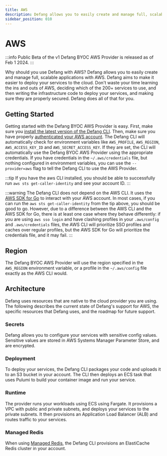 ```yaml
---
title: AWS
description: Defang allows you to easily create and manage full, scalable applications with AWS.
sidebar_position: 010
---
```


# AWS

:::info
Public Beta of the v1 Defang BYOC AWS Provider is released as of Feb 1 2024.
:::

Why should you use Defang with AWS? Defang allows you to easily create and manage full, scalable applications with AWS. Defang aims to make it easier to deploy your services to the cloud. Don't waste your time learning the ins and outs of AWS, deciding which of the 200+ services to use, and then writing the infrastructure code to deploy your services, and making sure they are properly secured. Defang does all of that for you.

## Getting Started

Getting started with the Defang BYOC AWS Provider is easy. First, make sure you [install the latest version of the Defang CLI](../getting-started#authenticate-with-defang). Then, make sure you have properly [authenticated your AWS account](https://docs.aws.amazon.com/cli/latest/userguide/cli-chap-configure.html). The Defang CLI will automatically check for environment variables like `AWS_PROFILE`, `AWS_REGION`, `AWS_ACCESS_KEY_ID` and `AWS_SECRET_ACCESS_KEY`. If they are set, the CLI will automatically use the Defang BYOC AWS Provider using the appropriate credentials. If you have credentials in the `~/.aws/credentials` file, but nothing configured in environment variables, you can use the `--provider=aws` flag to tell the Defang CLI to use the AWS Provider.

:::tip
If you have the aws CLI installed, you should be able to successfully run `aws sts get-caller-identity` and see your account ID.
:::

:::warning
The Defang CLI does not depend on the AWS CLI. It uses the [AWS SDK for Go](https://aws.amazon.com/sdk-for-go/) to interact with your AWS account. In most cases, if you can run the `aws sts get-caller-identity` from the tip above, you should be good to go. However, due to a difference between the AWS CLI and the AWS SDK for Go, there is at least one case where they behave differently: if you are using `aws sso login` and have clashing profiles in your `.aws/config` and `.aws/credentials` files, the AWS CLI will prioritize SSO profiles and caches over regular profiles, but the AWS SDK for Go will prioritize the credentials file, and it may fail.
:::

## Region

The Defang BYOC AWS Provider will use the region specified in the `AWS_REGION` environment variable, or a profile in the `~/.aws/config` file exactly as the AWS CLI would.

## Architecture

Defang uses resources that are native to the cloud provider you are using. The following describes the current state of Defang's support for AWS, the specific resources that Defang uses, and the roadmap for future support.

### Secrets

Defang allows you to configure your services with sensitive config values. Sensitive values are stored in AWS Systems Manager Parameter Store, and are encrypted.

### Deployment

To deploy your services, the Defang CLI packages your code and uploads it to an S3 bucket in your account. The CLI then deploys an ECS task that uses Pulumi to build your container image and run your service.

### Runtime

The provider runs your workloads using ECS using Fargate. It provisions a VPC with public and private subnets, and deploys your services to the private subnets. It then provisions an Application Load Balancer (ALB) and routes traffic to your services.

### Managed Redis

When using [Managed Redis](../concepts/managed-storage.md#managed-redis), the Defang CLI provisions an ElastiCache Redis cluster in your account.